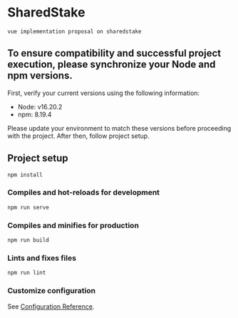 # SharedStake

```
vue implementation proposal on sharedstake
```

## To ensure compatibility and successful project execution, please synchronize your Node and npm versions.
First, verify your current versions using the following information:
- Node: v16.20.2
- npm: 8.19.4

Please update your environment to match these versions before proceeding with the project.
After then, follow project setup.

## Project setup

```
npm install
```

### Compiles and hot-reloads for development

```
npm run serve
```

### Compiles and minifies for production

```
npm run build
```

### Lints and fixes files

```
npm run lint
```

### Customize configuration

See [Configuration Reference](https://cli.vuejs.org/config/).
